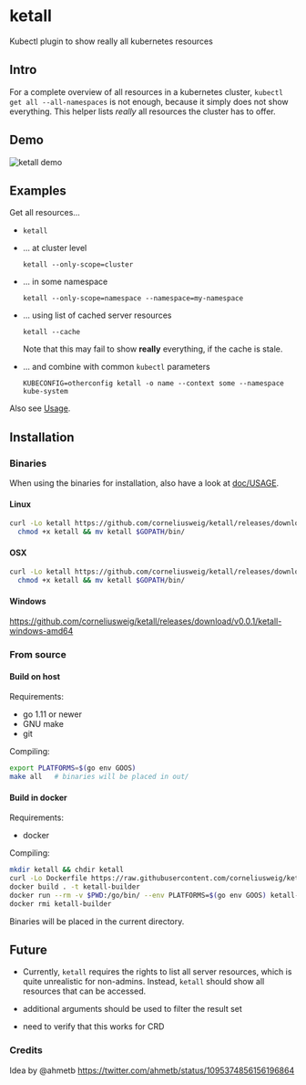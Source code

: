 <!--
Need a real "get-all" command
https://github.com/kubernetes/kubectl/issues/527#issue-355158795
-->

# ketall
Kubectl plugin to show really all kubernetes resources

## Intro
For a complete overview of all resources in a kubernetes cluster, `kubectl get all --all-namespaces` is not enough, because it simply does not show everything.
This helper lists _really_ all resources the cluster has to offer.

## Demo
![ketall demo](doc/demo.gif "ketall demo")

## Examples
Get all resources...
- ```
  ketall
  ```

- ... at cluster level
  ```
  ketall --only-scope=cluster
  ```

- ... in some namespace
  ```
  ketall --only-scope=namespace --namespace=my-namespace
  ```

- ... using list of cached server resources
  ```
  ketall --cache
  ```
  Note that this may fail to show __really__ everything, if the cache is stale.

- ... and combine with common `kubectl` parameters
  ```
  KUBECONFIG=otherconfig ketall -o name --context some --namespace kube-system
  ```

Also see [Usage](doc/USAGE.md).

## Installation

<!--
### Via krew
```bash
kubectl krew install get-all
```
-->

### Binaries
When using the binaries for installation, also have a look at [doc/USAGE](doc/USAGE.md).

#### Linux
```bash
curl -Lo ketall https://github.com/corneliusweig/ketall/releases/download/v0.0.1/ketall-linux-amd64 &&
  chmod +x ketall && mv ketall $GOPATH/bin/
```

#### OSX
```bash
curl -Lo ketall https://github.com/corneliusweig/ketall/releases/download/v0.0.1/ketall-darwin-amd64 &&
  chmod +x ketall && mv ketall $GOPATH/bin/
```

#### Windows
[https://github.com/corneliusweig/ketall/releases/download/v0.0.1/ketall-windows-amd64 ](https://github.com/corneliusweig/ketall/releases/download/v0.0.1/ketall-windows-amd64 )

### From source

#### Build on host

Requirements:
 - go 1.11 or newer
 - GNU make
 - git

Compiling:
```bash
export PLATFORMS=$(go env GOOS)
make all   # binaries will be placed in out/
```

#### Build in docker
Requirements:
 - docker

Compiling:
```bash
mkdir ketall && chdir ketall
curl -Lo Dockerfile https://raw.githubusercontent.com/corneliusweig/ketall/master/Dockerfile
docker build . -t ketall-builder
docker run --rm -v $PWD:/go/bin/ --env PLATFORMS=$(go env GOOS) ketall-builder
docker rmi ketall-builder
```
Binaries will be placed in the current directory.

## Future
- Currently, `ketall` requires the rights to list all server resources, which is quite unrealistic for non-admins.
Instead, `ketall` should show all resources that can be accessed.

- additional arguments should be used to filter the result set

- need to verify that this works for CRD

### Credits
Idea by @ahmetb https://twitter.com/ahmetb/status/1095374856156196864
